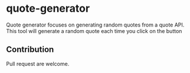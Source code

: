 # quote-generator
Quote generator focuses on generating random quotes from a quote API. This tool will generate a random quote each time you click on the button
## Contribution 
Pull request are welcome. 
